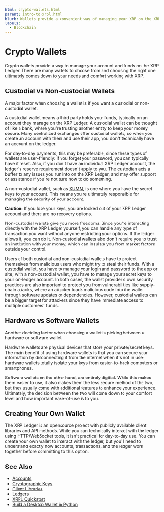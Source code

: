 ```yaml
---
html: crypto-wallets.html
parent: intro-to-xrpl.html
blurb: Wallets provide a convenient way of managing your XRP on the XRP Ledger.
labels:
  - Blockchain
---
```

# Crypto Wallets

Crypto wallets provide a way to manage your account and funds on the XRP Ledger. There are many wallets to choose from and choosing the right one ultimately comes down to your needs and comfort working with XRP.


## Custodial vs Non-custodial Wallets

A major factor when choosing a wallet is if you want a custodial or non-custodial wallet.

A custodial wallet means a third party holds your funds, typically on an account they manage on the XRP Ledger. A custodial wallet can be thought of like a bank, where you're trusting another entity to keep your money secure. Many centralized exchanges offer custodial wallets, so when you create an account with them and use their app, you don't technically have an account on the ledger.

For day-to-day payments, this may be preferable, since these types of wallets are user-friendly: if you forget your password, you can typically have it reset. Also, if you don't have an individual XRP Ledger account, the ledger's reserve requirement doesn't apply to you. The custodian acts a buffer to any issues you run into on the XRP Ledger, and may offer support or assistance if you're not sure how to do something.

A non-custodial wallet, such as [XUMM](https://xumm.app/), is one where you have the secret keys to your account. This means you're ultimately responsible for managing the security of your account.

**Caution:** If you lose your keys, you are locked out of your XRP Ledger account and there are no recovery options.

Non-custodial wallets give you more freedoms. Since you're interacting directly with the XRP Ledger yourself, you can handle any type of transaction you want without anyone restricting your options. If the ledger allows it, you can do it. Non-custodial wallets also don't require you to trust an institution with your money, which can insulate you from market factors outside your control.

Users of both custodial and non-custodial wallets have to protect themselves from malicious users who might try to steal their funds. With a custodial wallet, you have to manage your login and password to the app or site; with a non-custodial wallet, you have to manage your secret keys to your on-ledger account. In both cases, the wallet provider's own security practices are also important to protect you from vulnerabilities like supply-chain attacks, where an attacker loads malicious code into the wallet through software updates or dependencies. However, custodial wallets can be a bigger target for attackers since they have immediate access to multiple customers' funds.


## Hardware vs Software Wallets

Another deciding factor when choosing a wallet is picking between a hardware or software wallet.

Hardware wallets are physical devices that store your private/secret keys. The main benefit of using hardware wallets is that you can secure your information by disconnecting it from the internet when it's not in use; hardware wallets totally isolate your keys from easier-to-hack computers or smartphones.

Software wallets on the other hand, are entirely digitial. While this makes them easier to use, it also makes them the less secure method of the two, but they usually come with additional features to enhance your experience. Ultimately, the decision between the two will come down to your comfort level and how important ease-of-use is to you.


## Creating Your Own Wallet

The XRP Ledger is an opensource project with publicly available client libraries and API methods. While you can technically interact with the ledger using HTTP/WebSocket tools, it isn't practical for day-to-day use. You can create your own wallet to interact with the ledger, but you'll need to understand exactly how accounts, transactions, and the ledger work together before committing to this option.


## See Also

- [Accounts](accounts.html)
- [Cryptographic Keys](cryptographic-keys.html)
- [Client Libraries](client-libraries.html)
- [Ledgers](ledgers.html)
- [XRPL Quickstart](xrpl-quickstart.html)
- [Build a Desktop Wallet in Python](build-a-desktop-wallet-in-python.html)
